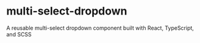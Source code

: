 # multi-select-dropdown
A reusable multi-select dropdown component built with React, TypeScript, and SCSS
